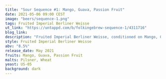 ```yaml
---
title: "Sour Sequence #1: Mango, Guava, Passion Fruit"
date: 2021-05-06 09:00 CEST
image: "beers/sequence-1.png"
tags: Fruited Imperial Berliner Weisse
ut_link: "https://untappd.com/b/folkingebrew-sequence-1/4311716"
blog_link:
description: "Fruited Imperial Berliner Weisse, conditioned on Mango, Guava and Passion Fruit."
style: Fruited Imperial Berliner Weisse
abv: "8.5%"
release_date: May 2021
fruits: Mango, Guava, Passion Fruit
malts: Pilsner, Wheat
yeast: US-05
background: dark
---
```

